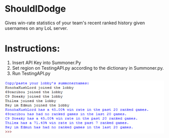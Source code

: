 # ShouldIDodge
Gives win-rate statistics of your team's recent ranked history given usernames on any LoL server.
# Instructions:
1. Insert API Key into Summoner.Py
2. Set region on TestingAPI.py according to the dictionary in Summoner.py.
3. Run TestingAPI.py


![alt text](https://github.com/angelotc/ShouldIDodge/blob/master/static/shouldidodge.PNG)
